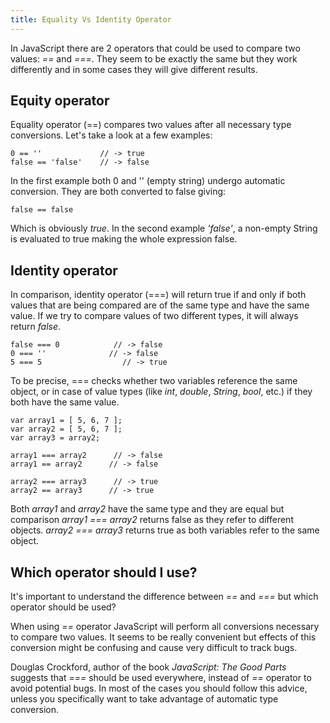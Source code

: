 ```yaml
---
title: Equality Vs Identity Operator
---
```

In JavaScript there are 2 operators that could be used to compare two values: _==_ and _===_. They seem to be exactly the same but they work differently and in some cases they will give different results.

## Equity operator

Equality operator (==) compares two values after all necessary type conversions. Let's take a look at a few examples:

    0 == ''             // -> true
    false == 'false'    // -> false

In the first example both 0 and '' (empty string) undergo automatic conversion. They are both converted to false giving:

    false == false

Which is obviously _true_. In the second example _'false'_, a non-empty String is evaluated to true making the whole expression false.

## Identity operator

In comparison, identity operator (===) will return true if and only if both values that are being compared are of the same type and have the same value. If we try to compare values of two different types, it will always return _false_.

    false === 0            // -> false
    0 === ''              // -> false
    5 === 5                  // -> true

To be precise, === checks whether two variables reference the same object, or in case of value types (like _int_, _double_, _String_, _bool_, etc.) if they both have the same value.

    var array1 = [ 5, 6, 7 ];
    var array2 = [ 5, 6, 7 ];
    var array3 = array2;

    array1 === array2      // -> false
    array1 == array2      // -> false

    array2 === array3      // -> true
    array2 == array3      // -> true

Both _array1_ and _array2_ have the same type and they are equal but comparison _array1 === array2_ returns false as they refer to different objects. _array2 === array3_ returns true as both variables refer to the same object.

## Which operator should I use?

It's important to understand the difference between _==_ and _===_ but which operator should be used?

When using _==_ operator JavaScript will perform all conversions necessary to compare two values. It seems to be really convenient but effects of this conversion might be confusing and cause very difficult to track bugs.

Douglas Crockford, author of the book _JavaScript: The Good Parts_ suggests that _===_ should be used everywhere, instead of _==_ operator to avoid potential bugs. In most of the cases you should follow this advice, unless you specifically want to take advantage of automatic type conversion.